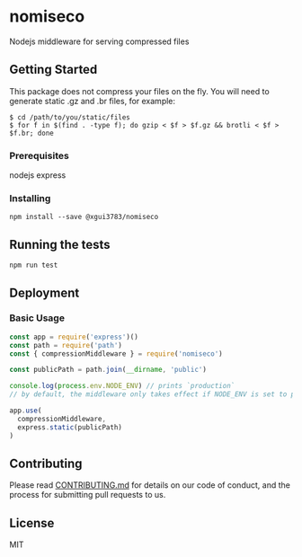 # nomiseco

Nodejs middleware for serving compressed files

## Getting Started

This package does not compress your files on the fly. You will need to generate static .gz and .br files, for example:

```shell
$ cd /path/to/you/static/files
$ for f in $(find . -type f); do gzip < $f > $f.gz && brotli < $f > $f.br; done
```

### Prerequisites

nodejs
express

### Installing


```
npm install --save @xgui3783/nomiseco
```

## Running the tests

```
npm run test
```

## Deployment

### Basic Usage

```js
const app = require('express')()
const path = require('path')
const { compressionMiddleware } = require('nomiseco')

const publicPath = path.join(__dirname, 'public')

console.log(process.env.NODE_ENV) // prints `production`
// by default, the middleware only takes effect if NODE_ENV is set to production

app.use(
  compressionMiddleware,
  express.static(publicPath)
)
```

## Contributing

Please read [CONTRIBUTING.md](https://gist.github.com/PurpleBooth/b24679402957c63ec426) for details on our code of conduct, and the process for submitting pull requests to us.

## License

MIT
